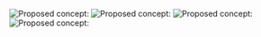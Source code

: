 ![Proposed concept:](https://github.com/alphansahin/LoRaQuake/blob/main/photo1.jpg?raw=true)
![Proposed concept:](https://github.com/alphansahin/LoRaQuake/blob/main/photo2.jpg?raw=true)
![Proposed concept:](https://github.com/alphansahin/LoRaQuake/blob/main/photo3.jpg?raw=true)
![Proposed concept:](https://github.com/alphansahin/LoRaQuake/blob/main/guiWorkingExample.png?raw=true)
